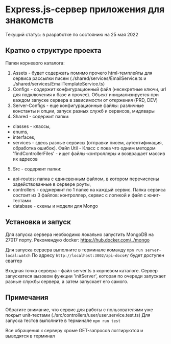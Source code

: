 # Express.js-сервер приложения для знакомств

Текущий статус: в разработке по состоянию на 25 мая 2022

## Кратко о структуре проекта
Папки корневого каталога:
1) Assets - будет содержать помимо прочего html-темплейты для сервиса рассылки писем (./shared/services/EmailService.ts и ./shared/services/EmailTemplateService.ts)
2) Configs - содержит конфигурационный файл (несекретные ключи, url для подключения к базе и прочее). Объект инициализируется при каждом запуске сервера в зависимости от откржения (PRD, DEV)
3) Server-Configs - еще конфигурационные файлы: различные константы и опции, запуск разных служб и сервисов, мидлвары
4) Shared - содержит папки: 
- classes - классы, 
- enums, 
- interfaces, 
- services - здесь разные сервисы (отправки писем, аутентификация, обработка ошибок). Файл Util - Класс с пока что одним методом 'findControllerFiles' - ищет файлы-контроллеры и возвращает массив их адресов

5) Src - содержит папки: 
- api-routes: папка с единсвенным файлом, в котором перечислены задействованные в сервере роуты, 
- controllers - соджержит по 1 папке на каждый сервис. Папка сервиса состоит из 3 файлов: контроллер, сервис с логикой и файл с юнит-тестами
- database - схемы и модели для Mongo

## Установка и запуск
Для запуска сервера необходимо локально запустить MongoDB на 27017 порту.
Рекомендую docker: https://hub.docker.com/_/mongo

Для запуска сервера выполните в терминале команду `npm run server-local:watch`
По адресу `http://localhost:3002/api-docs#/` будет доступен сваггер

Входная точка сервера - файл server.ts в корневом каталоге.
Сервер запускатеся вызовом функции 'initServer', которая по очереди запускает разные службы сервера, а затем запускает его самого.

## Примечания
Обратите внимание, что сервис для работы с пользователями уже покрыт unit-тестами (./src/controllers/user/user.service.test.ts)
Для запуска тестов выполните в терминале `npm run test`

Все обращения к серверу кроме GET-запросов логгируются и выводятся в терминал